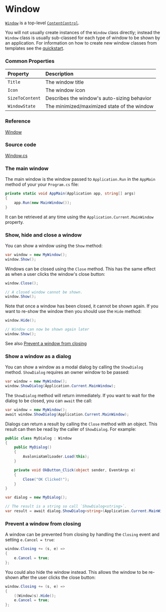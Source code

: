 # Window

[`Window`](http://reference.avaloniaui.net/api/Avalonia.Controls/Window/) is a top-level [`ContentControl`](https://docs.avaloniaui.net/docs/controls/contentcontrol).

You will not usually create instances of the `Window` class directly; instead the `Window` class is usually sub-classed for each type of window to be shown by an application. For information on how to create new window classes from templates see the [quickstart](https://docs.avaloniaui.net/docs/getting-started/windows).

### Common Properties <a id="common-properties"></a>

| Property | Description |
| :--- | :--- |
| `Title` | The window title |
| `Icon` | The window icon |
| `SizeToContent` | Describes the window's auto-sizing behavior |
| `WindowState` | The minimized/maximized state of the window |

### Reference <a id="reference"></a>

[Window](http://reference.avaloniaui.net/api/Avalonia.Controls/Window/)

### Source code <a id="source-code"></a>

[Window.cs](https://github.com/AvaloniaUI/Avalonia/blob/master/src/Avalonia.Controls/Window.cs)

### The main window <a id="the-main-window"></a>

The main window is the window passed to `Application.Run` in the `AppMain` method of your your `Program.cs` file:

```csharp
private static void AppMain(Application app, string[] args)
{
    app.Run(new MainWindow());
}
```

It can be retrieved at any time using the `Application.Current.MainWindow` property.

### Show, hide and close a window <a id="show-hide-and-close-a-window"></a>

You can show a window using the `Show` method:

```csharp
var window = new MyWindow();
window.Show();
```

Windows can be closed using the `Close` method. This has the same effect as when a user clicks the window's close button:

```csharp
window.Close();

// A closed window cannot be shown.
window.Show();
```

Note that once a window has been closed, it cannot be shown again. If you want to re-show the window then you should use the `Hide` method:

```csharp
window.Hide();

// Window can now be shown again later
window.Show();
```

See also [Prevent a window from closing](https://docs.avaloniaui.net/docs/controls/window#prevent-a-window-from-closing)

### Show a window as a dialog <a id="show-a-window-as-a-dialog"></a>

You can show a window as a modal dialog by calling the `ShowDialog` method. `ShowDialog` requires an owner window to be passed:

```csharp
var window = new MyWindow();
window.ShowDialog(Application.Current.MainWindow);
```

The `ShowDialog` method will return immediately. If you want to wait for the dialog to be closed, you can `await` the call:

```csharp
var window = new MyWindow();
await window.ShowDialog(Application.Current.MainWindow);
```

Dialogs can return a result by calling the `Close` method with an object. This result can then be read by the caller of `ShowDialog`. For example:

```csharp
public class MyDialog : Window
{
    public MyDialog()
    {
        AvaloniaXamlLoader.Load(this);
    }

    private void OkButton_Click(object sender, EventArgs e)
    {
        Close("OK Clicked!");
    }
}
```

```csharp
var dialog = new MyDialog();

// The result is a string so call `ShowDialog<string>`.
var result = await dialog.ShowDialog<string>(Application.Current.MainWindow);
```

### Prevent a window from closing <a id="prevent-a-window-from-closing"></a>

A window can be prevented from closing by handling the `Closing` event and setting `e.Cancel = true`:

```csharp
window.Closing += (s, e) =>
{
    e.Cancel = true;
};
```

You could also hide the window instead. This allows the window to be re-shown after the user clicks the close button:

```csharp
window.Closing += (s, e) =>
{
    ((Window)s).Hide();
    e.Cancel = true;
};
```

